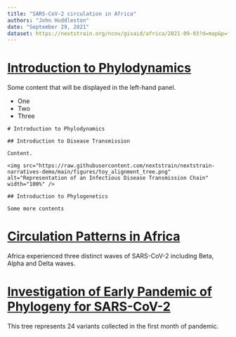 ```yaml
---
title: "SARS-CoV-2 circulation in Africa"
authors: "John Huddleston"
date: "September 29, 2021"
dataset: https://nextstrain.org/ncov/gisaid/africa/2021-09-03?d=map&p=full
---
```


# [Introduction to Phylodynamics](https://nextstrain.org/ncov/gisaid/africa/2021-09-03?d=map&p=full)

Some content that will be displayed in the left-hand panel.

- One
- Two
- Three

```auspiceMainDisplayMarkdown
# Introduction to Phylodynamics

## Introduction to Disease Transmission

Content.

<img src="https://raw.githubusercontent.com/nextstrain/nextstrain-narratives-demo/main/figures/toy_alignment_tree.png" alt="Representation of an Infectious Disease Transmission Chain" width="100%" />

## Introduction to Phylogenetics

Some more contents
```

# [Circulation Patterns in Africa](https://nextstrain.org/community/narratives/benkidenya/nextstrain-narratives-demo@main/SARS-CoV-2-in-Africa)

Africa experienced three distinct waves of SARS-CoV-2 including Beta, Alpha and Delta waves.

# [Investigation of Early Pandemic of Phylogeny for SARS-CoV-2](https://nextstrain.org/community/benkidenya/nextstrain-narratives-demo/ncov/2020-03-04/)

This tree represents 24 variants collected in the first month of pandemic. 
